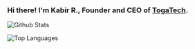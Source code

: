 ### Hi there! I'm Kabir R., Founder and CEO of [TogaTech](https://togatech.org/).
![Github Stats](https://github-readme-stats.vercel.app/api?username=CMEONE&theme=algolia)

![Top Languages](https://github-readme-stats.vercel.app/api/top-langs/?username=CMEONE&theme=algolia)

<!--### Top Projects:
|Name|About|
|-|-|
|Name|Description|-->
